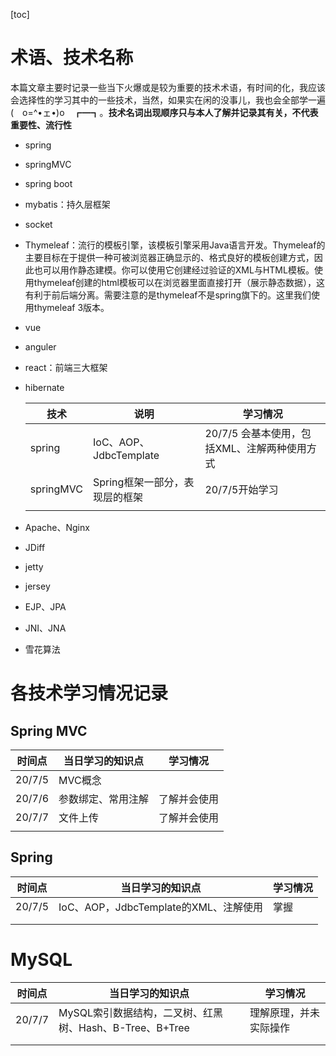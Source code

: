 [toc]

# 术语、技术名称

本篇文章主要时记录一些当下火爆或是较为重要的技术术语，有时间的化，我应该会选择性的学习其中的一些技术，当然，如果实在闲的没事儿，我也会全部学一遍 (　o=^•ェ•)o　┏━┓。**技术名词出现顺序只与本人了解并记录其有关，不代表重要性、流行性**



* spring

* springMVC

* spring boot

* mybatis：持久层框架

* socket

* Thymeleaf：流行的模板引擎，该模板引擎采用Java语言开发。Thymeleaf的主要目标在于提供一种可被浏览器正确显示的、格式良好的模板创建方式，因此也可以用作静态建模。你可以使用它创建经过验证的XML与HTML模板。使用thymeleaf创建的html模板可以在浏览器里面直接打开（展示静态数据），这有利于前后端分离。需要注意的是thymeleaf不是spring旗下的。这里我们使用thymeleaf 3版本。

* vue

* anguler

* react：前端三大框架

* hibernate

  | 技术      | 说明                           | 学习情况                                     |
  | --------- | ------------------------------ | -------------------------------------------- |
  | spring    | IoC、AOP、JdbcTemplate         | 20/7/5 会基本使用，包括XML、注解两种使用方式 |
  | springMVC | Spring框架一部分，表现层的框架 | 20/7/5开始学习                               |
  |           |                                |                                              |

* Apache、Nginx

* JDiff

* jetty

* jersey

* EJP、JPA

* JNI、JNA
* 雪花算法

# 各技术学习情况记录



## Spring MVC

| 时间点 | 当日学习的知识点   | 学习情况     |
| ------ | ------------------ | ------------ |
| 20/7/5 | MVC概念            |              |
| 20/7/6 | 参数绑定、常用注解 | 了解并会使用 |
| 20/7/7 | 文件上传           | 了解并会使用 |
|        |                    |              |

## Spring

| 时间点 | 当日学习的知识点                      | 学习情况 |
| ------ | ------------------------------------- | -------- |
| 20/7/5 | IoC、AOP，JdbcTemplate的XML、注解使用 | 掌握     |
|        |                                       |          |
|        |                                       |          |

# MySQL

| 时间点 | 当日学习的知识点                      | 学习情况 |
| ------ | ------------------------------------- | -------- |
| 20/7/7 | MySQL索引数据结构，二叉树、红黑树、Hash、B-Tree、B+Tree | 理解原理，并未实际操作 |
|        |                                       |          |
|        |||
